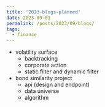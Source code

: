 ```yaml
---
title: '2023-blogs-planned'
date: 2023-09-01
permalink: /posts/2023/09/blogs/
tags:
  - finance
---
```


- volatility surface
  - backtracking
  - corporate action
  - static filter and dynamic filter
- bond similarity project
  - api (design and endpoint)
  - data universe
  - algorithm
